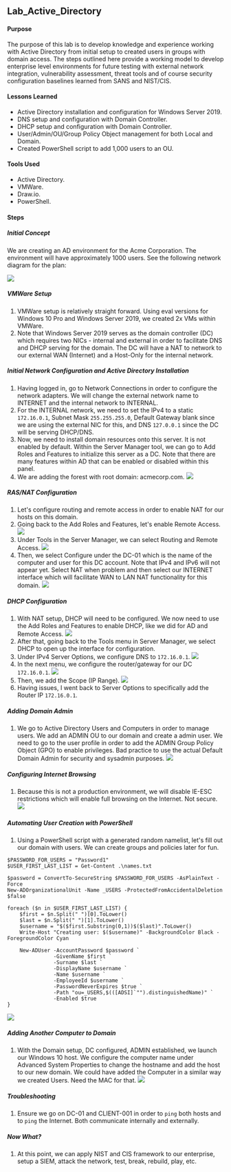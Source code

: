 ## Lab_Active_Directory

#### Purpose
The purpose of this lab is to develop knowledge and experience working with Active Directory from initial setup to created users in groups with domain access. The steps outlined here provide a working model to develop enterprise level environments for future testing with external network integration, vulnerability assessment, threat tools and of course security configuration baselines learned from SANS and NIST/CIS.
#### Lessons Learned
- Active Directory installation and configuration for Windows Server 2019.
- DNS setup and configuration with Domain Controller.
- DHCP setup and configuration with Domain Controller.
- User/Admin/OU/Group Policy Object management for both Local and Domain.
- Created PowerShell script to add 1,000 users to an OU.
#### Tools Used
- Active Directory.
- VMWare.
- Draw.io.
- PowerShell.
#### Steps
##### Initial Concept
We are creating an AD environment for the Acme Corporation. The environment will have approximately 1000 users. See the following network diagram for the plan:

![](https://github.com/tuckws/Lab_Active_Directory/blob/main/images/AD_Network_Diagram_v1.jpg?raw=true)
##### VMWare Setup
1. VMWare setup is relatively straight forward. Using eval versions for Windows 10 Pro and Windows Server 2019, we created 2x VMs within VMWare. 
2. Note that Windows Server 2019 serves as the domain controller (DC) which requires two NICs - internal and external in order to facilitate DNS and DHCP serving for the domain. The DC will have a NAT to network to our external WAN (Internet) and a Host-Only for the internal network.
##### Initial Network Configuration and Active Directory Installation
1. Having logged in, go to Network Connections in order to configure the network adapters. We will change the external network name to INTERNET and the internal network to INTERNAL.
2. For the INTERNAL network, we need to set the IPv4 to a static `172.16.0.1`, Subnet Mask `255.255.255.0`, Default Gateway blank since we are using the external NIC for this, and DNS `127.0.0.1` since the DC will be serving DHCP/DNS. 
3. Now, we need to install domain resources onto this server. It is not enabled by default. Within the Server Manager tool, we can go to Add Roles and Features to initialize this server as a DC. Note that there are many features within AD that can be enabled or disabled within this panel.
4. We are adding the forest with root domain: acmecorp.com.
![](https://github.com/tuckws/Lab_Active_Directory/blob/main/images/AD_Setup%201.png?raw=true)
##### RAS/NAT Configuration
1. Let's configure routing and remote access in order to enable NAT for our hosts on this domain. 
2. Going back to the Add Roles and Features, let's enable Remote Access.
![](https://github.com/tuckws/Lab_Active_Directory/blob/main/images/AD_RAS-NAS_Setup.png?raw=true)
3. Under Tools in the Server Manager, we can select Routing and Remote Access. 
![](https://github.com/tuckws/Lab_Active_Directory/blob/main/images/AD_RAS-NAS_Select_Routing_and_Remote_Access.png?raw=true)
4. Then, we select Configure under the DC-01 which is the name of the computer and user for this DC account. Note that IPv4 and IPv6 will not appear yet. Select NAT when problem and then select our INTERNET interface which will facilitate WAN to LAN NAT functionality for this domain.
![](https://github.com/tuckws/Lab_Active_Directory/blob/main/images/AD_RAS-NAS_Setup_2.png?raw=true)
##### DHCP Configuration
1. With NAT setup, DHCP will need to be configured. We now need to use the Add Roles and Features to enable DHCP, like we did for AD and Remote Access. 
![](https://github.com/tuckws/Lab_Active_Directory/blob/main/images/AD_DHCP_Setup.png?raw=true)
3. After that, going back to the Tools menu in Server Manager, we select DHCP to open up the interface for configuration.
4. Under IPv4 Server Options, we configure DNS to `172.16.0.1`.
![](https://github.com/tuckws/Lab_Active_Directory/blob/main/images/AD_DHCP_Setup_DNS_Config.png?raw=true)
5. In the next menu, we configure the router/gateway for our DC `172.16.0.1`.
![](https://github.com/tuckws/Lab_Active_Directory/blob/main/images/AD_DHCP_Setup_Gateway.png?raw=true)
6. Then, we add the Scope (IP Range).
![](https://github.com/tuckws/Lab_Active_Directory/blob/main/images/AD_DHCP_Setup_Scope.png?raw=true)
7. Having issues, I went back to Server Options to specifically add the Router IP `172.16.0.1`. 
##### Adding Domain Admin
1. We go to Active Directory Users and Computers in order to manage users. We add an ADMIN OU to our domain and create a admin user. We need to go to the user profile in order to add the ADMIN Group Policy Object (GPO) to enable privileges. Bad practice to use the actual Default Domain Admin for security and sysadmin purposes. 
![](https://github.com/tuckws/Lab_Active_Directory/blob/main/images/AD_Admi_%20Acct_Setup.png?raw=true)
##### Configuring Internet Browsing
1. Because this is not a production environment, we will disable IE-ESC restrictions which will enable full browsing on the Internet. Not secure.
![](https://github.com/tuckws/Lab_Active_Directory/blob/main/images/AD_Enable_Internet_Browsing.png?raw=true)
##### Automating User Creation with PowerShell
1. Using a PowerShell script with a generated random namelist, let's fill out our domain with users. We can create groups and policies later for fun. 
```
$PASSWORD_FOR_USERS = "Password1"
$USER_FIRST_LAST_LIST = Get-Content .\names.txt

$password = ConvertTo-SecureString $PASSWORD_FOR_USERS -AsPlainText -Force
New-ADOrganizationalUnit -Name _USERS -ProtectedFromAccidentalDeletion $false

foreach ($n in $USER_FIRST_LAST_LIST) {
    $first = $n.Split(" ")[0].ToLower()
    $last = $n.Split(" ")[1].ToLower()
    $username = "$($first.Substring(0,1))$($last)".ToLower()
    Write-Host "Creating user: $($username)" -BackgroundColor Black -ForegroundColor Cyan

    New-ADUser -AccountPassword $password `
               -GivenName $first `
               -Surname $last `
               -DisplayName $username `
               -Name $username `
               -EmployeeId $username `
               -PasswordNeverExpires $true `
               -Path "ou=_USERS,$(([ADSI]`"").distinguishedName)" `
               -Enabled $true
}
```
![](https://github.com/tuckws/Lab_Active_Directory/blob/main/images/AD%20User%20Creation%20PS%20Script.png?raw=true)
##### Adding Another Computer to Domain
1. With the Domain setup, DC configured, ADMIN established, we launch our Windows 10 host. We configure the computer name under Advanced System Properties to change the hostname and add the host to our new domain. We could have added the Computer in a similar way we created Users. Need the MAC for that. 
![](https://github.com/tuckws/Lab_Active_Directory/blob/main/images/AD_Add-Change_Computer_to_Domain.png?raw=true)
##### Troubleshooting
1. Ensure we go on DC-01 and CLIENT-001 in order to `ping` both hosts and to `ping` the Internet. Both communicate internally and externally.
##### Now What?
1. At this point, we can apply NIST and CIS framework to our enterprise, setup a SIEM, attack the network, test, break, rebuild, play, etc.
